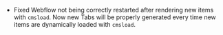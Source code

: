 - Fixed Webflow not being correctly restarted after rendering new items with `cmsload`.
  Now new Tabs will be properly generated every time new items are dynamically loaded with `cmsload`.
